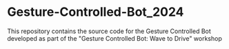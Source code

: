 # Gesture-Controlled-Bot_2024
This repository contains the source code for the Gesture Controlled Bot developed as part of the "Gesture Controlled Bot: Wave to Drive" workshop
